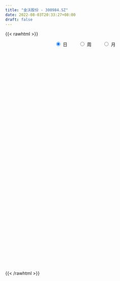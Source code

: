 ```yaml
---
title: "金沃股份 - 300984.SZ"
date: 2022-08-03T20:33:27+08:00
draft: false
---
```

{{< rawhtml >}}
    <div style="text-align: center">
        <label style="padding: 1rem;"><input style="margin-right: .5rem" type="radio" name="period" value="D" checked onclick="period_change(this)">日</label>
        <label style="padding: 1rem;"><input style="margin-right: .5rem" type="radio" name="period" value="W" onclick="period_change(this)">周</label>
        <label style="padding: 1rem;"><input style="margin-right: .5rem" type="radio" name="period" value="M" onclick="period_change(this)">月</label>
    </div>
    <div id="chart" style="height: 700px;"></div> 
    <script type="text/javascript">
        const D_v = [56032.88,40506.77,33174.44,29920.49,22555.66,25886.92,13602.55,14590.42,12374.98,13809.0,14104.15,7606.95,15409.7,16077.86,11772.3,7381.0,6799.0,6695.2,5791.0,10955.99,6165.0,4615.0,6058.15,5178.36,7016.0,8152.0,9003.53,6010.0,5819.71,5026.77,5203.0,5133.42,5761.95,6483.0,7639.0,5693.5,3922.42,5964.05,8049.92,6012.58,6259.28,11546.82,10080.0,9630.0,8525.42,7001.0,24503.15,11844.0,6864.45,6509.0,5417.0,6645.45,5319.0,5376.0,4644.0,5596.0,4913.0,7207.21,5532.21,5109.0,3554.46,3631.0,4784.0,3624.0,3905.0,4020.79,2176.0,2288.0,3272.0,4092.21,1780.21,3439.0,1547.0,1970.0,1514.0,2138.0,3689.0,2200.0,1880.0,1957.21,1941.0,1833.34,2840.0,2154.0,2136.42,8156.68,4554.7,3440.0,1989.0,2582.0,3221.75,1457.0,2466.0,34703.41,41714.79,49989.24,34148.23,22806.22,29065.87,21116.94,19831.06,11862.0,20436.0,14555.0,9152.0,6871.0,15762.0,18203.91,16148.95,32239.73,26629.15,11502.28,10185.0,7466.0,12692.0,7590.0,5219.0,4584.0,13271.16,7174.0,15952.0,16385.0,12299.06,12817.08,13611.23,9177.0,11716.0,8576.0,9451.23,13111.0,13235.0,7633.0,13714.06,8209.0,19585.82,19195.01,16186.41,11428.18,6902.0,9255.0,8453.95,5052.0,5021.29,5760.98,5971.61,8153.61,4727.0,5260.87,2166.0,4217.0,6094.0,3781.0,3711.06,3080.0,4258.0,3283.66,4318.0,4266.0,3729.0,3844.0,2856.0,3616.0,2027.0,2214.03,3291.98,3366.61,5531.0,2836.0,2903.52,4737.73,3151.0,2965.0,2990.0,2323.0,3051.0,3563.23,1564.0,1402.0,3784.87,3099.66,3776.87,3636.95,2312.0,2161.0,2063.36,1975.5,2234.0,2628.0,2950.0,3672.0,2938.87,4131.74,3757.0,3928.0,4159.0,16386.23,10417.23,6415.0,5057.0,4018.0,3994.0,3275.0,3357.0,3108.0,3341.0,2364.0,3767.0,3153.0,4884.0,4909.33,6450.75,7589.42,6612.0,8307.85,7767.85,10458.85,7590.66,7080.0,11144.4,10832.4,14293.15,16512.95,12679.4,10824.0,9845.6,10058.82,5718.6,6235.4,5935.79,16746.65,15200.99,10630.66,10045.97,7065.2,8029.12,8249.0,6513.63,7779.8,5837.0,9027.59,6304.4,18206.89,26911.19,17267.2,9999.49,9355.4,22524.16,11022.76,17440.95,15348.55,10391.31,10142.09,10594.44,8324.78,7932.47,4645.8,5223.86,6329.82,5704.86,5367.86,7726.0,8910.6,6743.69,5380.4,17664.8,11891.6,9124.6,5763.6,7080.8,10122.6,8439.97,22535.97,15386.89,14234.11,14229.97]
const D_histogram = [0.0,-0.2986666667,-0.394222982,-0.6233237648,-0.7606002441,-0.9156325233,-0.9477735662,-0.9839212016,-0.9246306516,-0.8339635795,-0.8388015457,-0.7794430692,-0.586094348,-0.4018022854,-0.3308492456,-0.2234957544,-0.1163143667,-0.0394832605,-0.0028435151,0.0373233074,0.0130543145,0.0077147423,0.0387528021,0.0774745558,0.0677517303,-0.0134614336,0.0160525161,-0.0148891857,-0.0846200746,-0.0459033189,0.0033399786,0.093606326,0.1682637992,0.2690458852,0.3854114121,0.3986285121,0.4362138419,0.4892990845,0.5730902333,0.6008673366,0.5894339483,0.6586174233,0.6334414683,0.6555743731,0.6185512784,0.4786109873,0.5344035433,0.5057947333,0.4546259967,0.3290601665,0.2322573064,0.0852755865,-0.0365070051,-0.0919938317,-0.1060002567,-0.1032425597,-0.0515960901,-0.0082729485,-0.03176935,-0.0843556381,-0.1203171481,-0.1481664167,-0.1576463042,-0.1356110612,-0.1508283279,-0.1748515541,-0.1976309126,-0.1682082888,-0.1889120853,-0.2459000213,-0.2582646315,-0.3077937652,-0.2924414863,-0.2206066373,-0.1523703938,-0.1042975229,-0.0054128137,0.0531398614,0.0813081245,0.0957900252,0.1160323284,0.1162233619,0.1425005121,0.1400296443,0.1289230964,0.1975697462,0.1609074198,0.0566037432,0.0205416838,0.0131413461,-0.0225232882,-0.0254810773,0.0082286953,0.3113858205,0.5549509737,1.0796221284,1.1621214126,1.1379155813,1.06273519,0.9960525989,0.8121154028,0.6850065228,0.5552225081,0.4076017933,0.2843288439,0.1629854318,0.1452056342,0.154009822,0.0050797418,0.1760662164,0.2580459614,0.256378001,0.1200977697,0.0148055112,-0.1772591487,-0.2977287408,-0.3363358303,-0.3399879636,-0.1880239144,-0.0826301195,0.1235312033,0.3555975486,0.5251926863,0.5983195323,0.6453517523,0.6369922573,0.7511684989,0.8036241835,0.7885624705,0.6491259942,0.3539626874,0.1826282465,0.186817457,0.2257094249,0.7452008996,0.6524789488,0.8960793545,0.6572860493,0.4883655406,0.5330788215,0.5753939438,0.5437532018,0.3934255567,0.3696966851,0.0887615004,-0.2086728032,-0.467833821,-0.5722058,-0.6895698086,-0.8864867884,-1.0194527478,-1.2983236634,-1.2311467346,-1.2375214078,-1.2913093042,-1.2669438228,-1.4364046281,-1.5786249223,-1.7195213823,-1.6485336385,-1.4593829967,-1.26912987,-1.1184516919,-1.0017570063,-0.8821168646,-0.606623973,-0.3447839733,-0.1223105406,0.0519796798,0.4925011525,0.6589464983,0.7761197658,0.8008920613,0.690596728,0.538142074,0.3602845749,0.1475658919,-0.0130088863,0.01368882,-0.1633919417,-0.1279663312,-0.2468143853,-0.2736850906,-0.3755290556,-0.4198908694,-0.5034371753,-0.6315435565,-0.6690198076,-0.7604350688,-0.9206144135,-0.9008858006,-0.7080248436,-0.4808764393,-0.289635702,-0.1449442744,-0.4112933453,-0.901867636,-0.9551014345,-0.9928181638,-0.9527514242,-0.9110854359,-0.7025987955,-0.4480196528,-0.1494333592,-0.0702341535,-0.0725455958,-0.2194717832,-0.4469228271,-0.4993904835,-0.6316608108,-0.4781917788,-0.3114880396,-0.0596404906,0.1546496671,0.3918877316,0.5484928869,0.7625237712,0.8700403337,-0.1389658611,-0.7083997479,-0.9274569651,-0.9911652202,-0.961477647,-0.8426219457,-0.7921647034,-0.6233209725,-0.4464175276,-0.2484677929,-0.0796842038,0.2019129957,0.4254021481,0.6016995839,0.7352522615,0.7822823811,0.8244402988,0.754794392,0.7286835503,0.7442456629,0.7195978339,0.6923735225,0.6767851153,0.7896562452,0.9344833419,0.949219007,0.8922434856,0.8653024195,0.858540994,0.8296402475,0.8732791334,0.7334682765,0.6100528662,0.4681696481,0.4416972501,0.3437152073,0.2773792488,0.2158547342,0.1562501196,0.077642949,-0.0561559731,-0.0706254375,0.0091250958,0.0001397019,0.029180848,0.0389859173,0.130581474,0.1279436512,0.1471372744,0.1250660704,0.1424586706,0.1852645077,0.2158055959,0.3118713414,0.3660405565,0.2900821855,0.2182078584]
const D_fast = [0.0,-0.3733333333,-0.5674453941,-0.9523771182,-1.2798036584,-1.6637440685,-1.932828503,-2.2149564388,-2.3868235516,-2.5046473744,-2.7191857271,-2.8546880179,-2.8078628837,-2.7240213924,-2.735780664,-2.6843011114,-2.6061983154,-2.5392380243,-2.5033091577,-2.4538115084,-2.4748169226,-2.4782278093,-2.4375015489,-2.3794111562,-2.3721960491,-2.4567745715,-2.4232474928,-2.457911491,-2.5487973985,-2.5215564726,-2.4714781804,-2.3578102515,-2.2410868285,-2.0730432712,-1.8603248912,-1.7474506632,-1.600811873,-1.4254018593,-1.1983381522,-1.0203442147,-0.8844191159,-0.650581285,-0.517396873,-0.331370375,-0.21375565,-0.2340431943,-0.0446497524,0.0531901209,0.1156778835,0.0723770948,0.0336385613,-0.0920242619,-0.2229336048,-0.3014188893,-0.3419253784,-0.3649783215,-0.3262308743,-0.2849759698,-0.3164147088,-0.3900899065,-0.4561307035,-0.5210215763,-0.5699130399,-0.5817805622,-0.6347049109,-0.7024410255,-0.7746281122,-0.7872575606,-0.8551893784,-0.9736523197,-1.0505830878,-1.1770606629,-1.2348187555,-1.2181355658,-1.1879919208,-1.1659934306,-1.0684619248,-0.9966242843,-0.9481289901,-0.9096995831,-0.8604491978,-0.8312023238,-0.7693000456,-0.7367635024,-0.7156392762,-0.5976001898,-0.5940356613,-0.6841884021,-0.7151150405,-0.7192300417,-0.760525498,-0.7698535564,-0.73408661,-0.3530830297,0.0292198669,0.8237965537,1.196826191,1.457099255,1.6476026613,1.8299332199,1.8490248744,1.8931676251,1.9021892375,1.856468971,1.8042782326,1.7236811785,1.7422027894,1.7895094327,1.641849288,1.8568523166,2.003343552,2.0657700919,1.959514303,1.8579234223,1.6215439753,1.426642198,1.3039511508,1.2153020267,1.3202600972,1.4049963622,1.6420404859,1.9630062183,2.2638995276,2.4866062567,2.6949764148,2.8458649841,3.1478333505,3.4011950809,3.5832739855,3.6061190078,3.3994463728,3.2737689935,3.3246625683,3.4199818924,4.125773592,4.1961713785,4.6637916228,4.5893198299,4.5424907063,4.7204736926,4.9066373008,5.0109348593,4.9589636034,5.0276589031,4.7689140934,4.419311589,4.0431921159,3.795768687,3.5060122263,3.0874735493,2.699644403,2.0961925716,1.8555828167,1.5398277916,1.1632125691,0.8708420948,0.3422801324,-0.1945963923,-0.7653731978,-1.1065188637,-1.282213971,-1.4092433118,-1.5381780568,-1.6719226227,-1.7728116971,-1.6489747988,-1.4733307924,-1.2814349949,-1.0941498545,-0.5305030937,-0.1993211234,0.1118820856,0.3368773965,0.3992312452,0.3813121096,0.2935257543,0.1176985443,-0.0461284556,-0.0160085443,-0.2339372913,-0.2305032636,-0.4110549141,-0.506346892,-0.7020731209,-0.8514076521,-1.0608132518,-1.3468055222,-1.5515367252,-1.8330607535,-2.2233937015,-2.4288865389,-2.4130317928,-2.3061024983,-2.1872706865,-2.0788153275,-2.4479877348,-3.1640289344,-3.4560380915,-3.7419593618,-3.9400804782,-4.1261858489,-4.0933489074,-3.9507746779,-3.6895467241,-3.6279060568,-3.648353898,-3.8501480312,-4.1893297819,-4.3666450592,-4.6568305891,-4.6229095019,-4.5340777725,-4.2971403461,-4.0441877717,-3.7089777743,-3.4152493972,-3.0105875702,-2.6855609243,-3.7293085843,-4.4758424082,-4.9267638666,-5.2382634268,-5.4489452654,-5.5407450504,-5.688328984,-5.6753154962,-5.6100164332,-5.4741836467,-5.3253211086,-4.9932456601,-4.6634059707,-4.3366836389,-4.0193178959,-3.776717181,-3.5284491887,-3.4093964974,-3.2533364515,-3.0517129233,-2.8964612938,-2.7505922245,-2.5969843529,-2.2866991618,-1.9082512295,-1.6562108127,-1.4901254627,-1.3007409239,-1.092867101,-0.9143577855,-0.6523991163,-0.6088429041,-0.5797450979,-0.6045859039,-0.5206339894,-0.5326872304,-0.5296783766,-0.5372392077,-0.5577812924,-0.6169777258,-0.7648156411,-0.7969414649,-0.7149096577,-0.7238601261,-0.6875237679,-0.6679722193,-0.5437312941,-0.5143832041,-0.4584052623,-0.4492099488,-0.3962026809,-0.3070807168,-0.2225882297,-0.0485546489,0.0971247053,0.0936868808,0.0763645182]
const D_slow = [0.0,-0.0746666667,-0.1732224122,-0.3290533534,-0.5192034144,-0.7481115452,-0.9850549368,-1.2310352372,-1.4621929001,-1.6706837949,-1.8803841814,-2.0752449487,-2.2217685357,-2.322219107,-2.4049314184,-2.460805357,-2.4898839487,-2.4997547638,-2.5004656426,-2.4911348157,-2.4878712371,-2.4859425515,-2.476254351,-2.4568857121,-2.4399477795,-2.4433131379,-2.4393000089,-2.4430223053,-2.4641773239,-2.4756531537,-2.474818159,-2.4514165775,-2.4093506277,-2.3420891564,-2.2457363034,-2.1460791753,-2.0370257149,-1.9147009438,-1.7714283854,-1.6212115513,-1.4738530642,-1.3091987084,-1.1508383413,-0.986944748,-0.8323069284,-0.7126541816,-0.5790532958,-0.4526046124,-0.3389481132,-0.2566830716,-0.198618745,-0.1772998484,-0.1864265997,-0.2094250576,-0.2359251218,-0.2617357617,-0.2746347842,-0.2767030214,-0.2846453588,-0.3057342684,-0.3358135554,-0.3728551596,-0.4122667357,-0.446169501,-0.4838765829,-0.5275894715,-0.5769971996,-0.6190492718,-0.6662772931,-0.7277522985,-0.7923184563,-0.8692668976,-0.9423772692,-0.9975289285,-1.035621527,-1.0616959077,-1.0630491111,-1.0497641457,-1.0294371146,-1.0054896083,-0.9764815262,-0.9474256857,-0.9118005577,-0.8767931466,-0.8445623725,-0.795169936,-0.7549430811,-0.7407921453,-0.7356567243,-0.7323713878,-0.7380022098,-0.7443724792,-0.7423153053,-0.6644688502,-0.5257311068,-0.2558255747,0.0347047784,0.3191836738,0.5848674713,0.833880621,1.0369094717,1.2081611024,1.3469667294,1.4488671777,1.5199493887,1.5606957467,1.5969971552,1.6354996107,1.6367695462,1.6807861003,1.7452975906,1.8093920909,1.8394165333,1.8431179111,1.7988031239,1.7243709387,1.6402869812,1.5552899903,1.5082840117,1.4876264818,1.5185092826,1.6074086698,1.7387068413,1.8882867244,2.0496246625,2.2088727268,2.3966648515,2.5975708974,2.794711515,2.9569930136,3.0454836854,3.0911407471,3.1378451113,3.1942724675,3.3805726924,3.5436924296,3.7677122683,3.9320337806,4.0541251657,4.1873948711,4.331243357,4.4671816575,4.5655380467,4.6579622179,4.680152593,4.6279843922,4.511025937,4.367974487,4.1955820348,3.9739603377,3.7190971508,3.3945162349,3.0867295513,2.7773491994,2.4545218733,2.1377859176,1.7786847606,1.38402853,0.9541481844,0.5420147748,0.1771690256,-0.1401134419,-0.4197263648,-0.6701656164,-0.8906948325,-1.0423508258,-1.1285468191,-1.1591244543,-1.1461295343,-1.0230042462,-0.8582676216,-0.6642376802,-0.4640146649,-0.2913654829,-0.1568299644,-0.0667588206,-0.0298673476,-0.0331195692,-0.0296973642,-0.0705453497,-0.1025369324,-0.1642405288,-0.2326618014,-0.3265440653,-0.4315167827,-0.5573760765,-0.7152619656,-0.8825169175,-1.0726256847,-1.3027792881,-1.5280007382,-1.7050069492,-1.825226059,-1.8976349845,-1.9338710531,-2.0366943894,-2.2621612984,-2.500936657,-2.749141198,-2.987329054,-3.215100413,-3.3907501119,-3.5027550251,-3.5401133649,-3.5576719033,-3.5758083022,-3.630676248,-3.7424069548,-3.8672545757,-4.0251697784,-4.1447177231,-4.222589733,-4.2374998556,-4.1988374388,-4.1008655059,-3.9637422842,-3.7731113414,-3.555601258,-3.5903427232,-3.7674426602,-3.9993069015,-4.2470982066,-4.4874676183,-4.6981231047,-4.8961642806,-5.0519945237,-5.1635989056,-5.2257158538,-5.2456369048,-5.1951586558,-5.0888081188,-4.9383832228,-4.7545701574,-4.5589995622,-4.3528894875,-4.1641908895,-3.9820200019,-3.7959585862,-3.6160591277,-3.4429657471,-3.2737694682,-3.0763554069,-2.8427345715,-2.6054298197,-2.3823689483,-2.1660433434,-1.9514080949,-1.7439980331,-1.5256782497,-1.3423111806,-1.189797964,-1.072755552,-0.9623312395,-0.8764024377,-0.8070576255,-0.7530939419,-0.714031412,-0.6946206748,-0.708659668,-0.7263160274,-0.7240347535,-0.723999828,-0.716704616,-0.7069581366,-0.6743127681,-0.6423268553,-0.6055425367,-0.5742760191,-0.5386613515,-0.4923452246,-0.4383938256,-0.3604259902,-0.2689158511,-0.1963953047,-0.1418433401]
const D_data = [['2021-06-18', 56.0, 56.73, 56.0, 65.0],['2021-06-21', 54.0, 52.05, 50.5, 55.68],['2021-06-22', 52.07, 53.23, 51.0, 54.5],['2021-06-23', 51.97, 50.23, 50.1, 52.35],['2021-06-24', 50.0, 49.77, 49.51, 51.36],['2021-06-25', 49.01, 47.99, 47.41, 49.76],['2021-06-28', 48.0, 48.15, 47.62, 48.36],['2021-06-29', 48.15, 46.98, 46.9, 48.47],['2021-06-30', 47.0, 47.28, 46.31, 47.42],['2021-07-01', 47.13, 47.15, 46.7, 47.95],['2021-07-02', 47.09, 45.26, 45.18, 47.09],['2021-07-05', 45.37, 45.28, 44.81, 45.52],['2021-07-06', 45.3, 46.79, 45.19, 47.56],['2021-07-07', 46.85, 46.98, 46.0, 47.98],['2021-07-08', 46.48, 45.62, 45.6, 46.55],['2021-07-09', 45.37, 45.99, 45.02, 46.08],['2021-07-12', 45.73, 46.08, 45.72, 46.26],['2021-07-13', 46.08, 45.78, 45.04, 46.08],['2021-07-14', 45.58, 45.21, 45.2, 45.96],['2021-07-15', 45.1, 45.12, 43.82, 45.38],['2021-07-16', 45.0, 44.02, 43.95, 45.05],['2021-07-19', 43.8, 43.83, 43.21, 44.22],['2021-07-20', 44.0, 44.02, 43.83, 44.8],['2021-07-21', 43.89, 44.0, 43.85, 44.29],['2021-07-22', 44.0, 43.18, 43.15, 44.17],['2021-07-23', 43.08, 41.71, 41.58, 43.3],['2021-07-26', 41.7, 42.61, 40.9, 42.62],['2021-07-27', 42.16, 41.5, 41.5, 42.75],['2021-07-28', 41.6, 40.35, 39.53, 41.6],['2021-07-29', 41.06, 41.22, 40.41, 41.37],['2021-07-30', 41.15, 41.22, 40.37, 41.6],['2021-08-02', 41.59, 41.8, 40.97, 41.96],['2021-08-03', 41.85, 41.81, 41.6, 42.59],['2021-08-04', 41.77, 42.45, 41.4, 42.8],['2021-08-05', 42.49, 43.17, 42.01, 43.42],['2021-08-06', 42.82, 42.23, 42.04, 43.16],['2021-08-09', 42.37, 42.71, 42.01, 42.85],['2021-08-10', 42.32, 43.24, 42.32, 43.41],['2021-08-11', 43.3, 44.16, 43.26, 44.5],['2021-08-12', 44.4, 43.99, 43.5, 44.42],['2021-08-13', 43.8, 43.8, 43.2, 44.3],['2021-08-16', 43.59, 45.27, 43.5, 45.28],['2021-08-17', 45.0, 44.55, 44.3, 45.33],['2021-08-18', 44.46, 45.5, 44.1, 45.5],['2021-08-19', 45.67, 45.1, 44.49, 45.69],['2021-08-20', 44.88, 43.66, 43.56, 44.9],['2021-08-23', 43.3, 46.2, 43.3, 46.2],['2021-08-24', 45.85, 45.56, 45.18, 46.43],['2021-08-25', 45.56, 45.39, 44.83, 45.61],['2021-08-26', 45.34, 44.25, 44.21, 45.34],['2021-08-27', 44.19, 44.2, 44.06, 44.78],['2021-08-30', 44.1, 43.01, 42.9, 44.4],['2021-08-31', 43.0, 42.59, 42.33, 43.43],['2021-09-01', 42.75, 42.86, 41.83, 43.09],['2021-09-02', 42.96, 43.08, 42.61, 43.35],['2021-09-03', 43.11, 43.14, 43.02, 43.89],['2021-09-06', 43.15, 43.8, 43.06, 43.85],['2021-09-07', 44.74, 43.89, 43.66, 44.74],['2021-09-08', 43.49, 43.05, 42.75, 43.49],['2021-09-09', 43.06, 42.39, 42.37, 43.08],['2021-09-10', 42.5, 42.23, 42.12, 42.68],['2021-09-13', 42.3, 42.0, 41.77, 42.36],['2021-09-14', 41.98, 41.95, 41.72, 42.65],['2021-09-15', 42.15, 42.2, 42.09, 42.39],['2021-09-16', 42.21, 41.57, 41.57, 42.41],['2021-09-17', 41.58, 41.15, 40.44, 41.78],['2021-09-22', 40.5, 40.81, 40.31, 41.48],['2021-09-23', 40.81, 41.25, 40.81, 41.3],['2021-09-24', 41.33, 40.41, 40.41, 41.33],['2021-09-27', 40.39, 39.47, 39.05, 40.55],['2021-09-28', 39.47, 39.53, 39.26, 39.7],['2021-09-29', 39.4, 38.55, 38.55, 39.85],['2021-09-30', 38.6, 38.9, 38.6, 39.19],['2021-10-08', 38.95, 39.5, 38.95, 39.78],['2021-10-11', 39.4, 39.54, 39.4, 39.6],['2021-10-12', 39.54, 39.35, 38.8, 39.54],['2021-10-13', 39.35, 40.19, 39.05, 40.31],['2021-10-14', 40.18, 39.98, 39.9, 40.3],['2021-10-15', 40.0, 39.74, 39.73, 40.18],['2021-10-18', 39.58, 39.61, 39.56, 39.95],['2021-10-19', 39.84, 39.72, 39.61, 39.89],['2021-10-20', 39.71, 39.48, 39.18, 39.72],['2021-10-21', 39.54, 39.85, 39.2, 40.3],['2021-10-22', 39.9, 39.54, 39.52, 40.17],['2021-10-25', 39.35, 39.38, 38.98, 39.5],['2021-10-26', 39.38, 40.55, 38.7, 41.44],['2021-10-27', 40.0, 39.35, 39.05, 40.54],['2021-10-28', 38.98, 38.1, 37.88, 39.2],['2021-10-29', 38.09, 38.5, 38.0, 38.8],['2021-11-01', 38.51, 38.65, 38.02, 38.79],['2021-11-02', 38.6, 38.07, 37.89, 38.9],['2021-11-03', 38.06, 38.25, 38.06, 38.4],['2021-11-04', 38.13, 38.68, 38.13, 39.1],['2021-11-05', 38.7, 43.0, 38.5, 45.46],['2021-11-08', 46.42, 44.0, 42.96, 46.65],['2021-11-09', 44.01, 50.21, 43.21, 50.98],['2021-11-10', 48.21, 47.2, 46.28, 49.0],['2021-11-11', 46.61, 46.97, 46.05, 47.72],['2021-11-12', 46.16, 47.01, 44.68, 48.18],['2021-11-15', 47.18, 47.66, 46.62, 48.0],['2021-11-16', 47.24, 46.37, 45.19, 47.78],['2021-11-17', 46.01, 47.0, 45.75, 47.5],['2021-11-18', 47.11, 46.95, 45.7, 49.58],['2021-11-19', 46.77, 46.56, 45.78, 47.76],['2021-11-22', 46.31, 46.62, 45.86, 47.45],['2021-11-23', 46.21, 46.38, 46.0, 46.85],['2021-11-24', 46.49, 47.65, 45.66, 47.96],['2021-11-25', 47.66, 48.31, 47.01, 49.39],['2021-11-26', 48.5, 46.25, 45.79, 48.5],['2021-11-29', 45.5, 50.63, 45.2, 52.55],['2021-11-30', 50.0, 50.62, 49.5, 53.25],['2021-12-01', 50.97, 50.25, 49.51, 51.3],['2021-12-02', 49.73, 48.6, 48.21, 50.14],['2021-12-03', 48.6, 48.65, 48.04, 49.62],['2021-12-06', 48.6, 46.95, 46.1, 49.06],['2021-12-07', 47.5, 47.06, 46.04, 47.88],['2021-12-08', 47.26, 47.64, 46.81, 48.48],['2021-12-09', 47.6, 47.92, 47.38, 48.48],['2021-12-10', 47.82, 50.28, 47.21, 51.2],['2021-12-13', 50.02, 50.5, 48.76, 50.71],['2021-12-14', 50.42, 52.84, 49.92, 53.1],['2021-12-15', 52.5, 54.77, 51.8, 56.48],['2021-12-16', 54.5, 55.67, 54.03, 56.3],['2021-12-17', 56.76, 55.83, 53.63, 56.98],['2021-12-20', 55.55, 56.61, 55.55, 59.49],['2021-12-21', 56.69, 56.84, 55.44, 57.79],['2021-12-22', 56.56, 59.55, 56.11, 60.49],['2021-12-23', 59.58, 60.21, 59.07, 61.3],['2021-12-24', 62.01, 60.49, 58.93, 62.01],['2021-12-27', 60.15, 59.5, 57.99, 61.8],['2021-12-28', 60.6, 57.2, 56.58, 60.6],['2021-12-29', 57.2, 58.14, 56.28, 58.7],['2021-12-30', 57.02, 60.48, 57.02, 65.0],['2021-12-31', 60.57, 61.65, 59.3, 62.86],['2022-01-04', 60.5, 70.05, 60.5, 72.02],['2022-01-05', 69.81, 64.59, 64.38, 72.62],['2022-01-06', 64.24, 70.36, 62.52, 70.54],['2022-01-07', 70.29, 65.5, 64.75, 70.3],['2022-01-10', 65.48, 66.3, 64.0, 68.47],['2022-01-11', 69.0, 69.64, 67.0, 72.49],['2022-01-12', 72.9, 70.9, 66.78, 72.9],['2022-01-13', 71.18, 71.08, 68.8, 72.38],['2022-01-14', 69.16, 70.12, 69.16, 71.87],['2022-01-17', 70.12, 72.2, 68.2, 74.48],['2022-01-18', 71.78, 69.0, 68.82, 72.72],['2022-01-19', 67.66, 67.84, 66.32, 70.88],['2022-01-20', 68.38, 67.19, 65.5, 68.41],['2022-01-21', 66.5, 68.36, 66.2, 69.6],['2022-01-24', 68.0, 67.7, 67.05, 69.34],['2022-01-25', 67.11, 65.8, 64.24, 67.48],['2022-01-26', 66.79, 65.49, 61.12, 66.79],['2022-01-27', 65.29, 62.12, 62.12, 65.84],['2022-01-28', 62.38, 65.33, 62.38, 66.78],['2022-02-07', 67.94, 64.0, 63.54, 67.94],['2022-02-08', 63.95, 62.6, 61.3, 64.48],['2022-02-09', 61.75, 62.8, 60.5, 63.28],['2022-02-10', 62.38, 59.17, 58.0, 62.96],['2022-02-11', 58.52, 57.68, 56.12, 58.97],['2022-02-14', 57.58, 55.77, 55.1, 58.27],['2022-02-15', 55.78, 56.99, 54.51, 57.42],['2022-02-16', 57.83, 57.98, 56.38, 58.1],['2022-02-17', 58.15, 57.93, 57.25, 59.33],['2022-02-18', 57.77, 57.36, 56.48, 58.0],['2022-02-21', 58.25, 56.73, 55.89, 58.25],['2022-02-22', 56.55, 56.54, 55.21, 57.64],['2022-02-23', 56.22, 58.83, 56.15, 59.49],['2022-02-24', 58.41, 59.58, 57.8, 62.78],['2022-02-25', 61.9, 60.05, 58.87, 61.98],['2022-02-28', 59.76, 60.33, 58.58, 62.01],['2022-03-01', 61.5, 65.4, 59.88, 65.75],['2022-03-02', 65.06, 63.94, 63.02, 65.99],['2022-03-03', 63.94, 64.56, 62.7, 65.3],['2022-03-04', 64.37, 64.34, 62.22, 65.3],['2022-03-07', 63.99, 62.96, 62.3, 64.36],['2022-03-08', 62.0, 62.18, 59.93, 64.49],['2022-03-09', 61.9, 61.31, 57.06, 63.99],['2022-03-10', 61.59, 60.01, 60.01, 62.8],['2022-03-11', 59.0, 59.7, 57.63, 60.19],['2022-03-14', 63.28, 61.68, 60.28, 63.83],['2022-03-15', 62.8, 58.65, 58.4, 62.8],['2022-03-16', 59.5, 60.8, 56.88, 61.43],['2022-03-17', 61.81, 58.47, 58.0, 61.99],['2022-03-18', 57.72, 58.99, 56.66, 59.28],['2022-03-21', 58.93, 57.4, 57.11, 59.33],['2022-03-22', 56.41, 57.35, 56.13, 58.5],['2022-03-23', 57.0, 56.07, 55.59, 57.92],['2022-03-24', 56.2, 54.39, 54.1, 56.2],['2022-03-25', 54.14, 54.44, 54.14, 56.77],['2022-03-28', 53.2, 52.7, 52.2, 54.45],['2022-03-29', 52.25, 50.31, 49.7, 53.98],['2022-03-30', 50.2, 51.25, 50.17, 51.49],['2022-03-31', 51.34, 53.12, 51.08, 54.25],['2022-04-01', 52.96, 53.96, 52.6, 54.96],['2022-04-06', 54.79, 54.07, 52.15, 54.79],['2022-04-07', 54.07, 53.95, 53.1, 55.0],['2022-04-08', 56.0, 47.96, 46.7, 57.6],['2022-04-11', 46.01, 42.26, 42.03, 46.98],['2022-04-12', 42.01, 45.18, 42.01, 45.83],['2022-04-13', 45.16, 43.97, 43.34, 46.88],['2022-04-14', 43.28, 43.76, 43.28, 45.54],['2022-04-15', 43.36, 42.81, 42.56, 44.54],['2022-04-18', 43.2, 44.46, 42.51, 45.28],['2022-04-19', 44.37, 45.34, 44.31, 46.18],['2022-04-20', 44.96, 46.65, 44.96, 46.96],['2022-04-21', 47.0, 44.33, 44.26, 47.45],['2022-04-22', 44.53, 42.95, 42.8, 44.67],['2022-04-25', 43.0, 40.1, 39.04, 43.9],['2022-04-26', 39.9, 37.28, 37.16, 40.49],['2022-04-27', 36.22, 37.79, 35.17, 38.32],['2022-04-28', 36.32, 35.27, 35.0, 37.66],['2022-04-29', 35.66, 37.88, 35.66, 38.37],['2022-05-05', 37.48, 38.0, 37.25, 38.87],['2022-05-06', 37.0, 39.45, 37.0, 39.45],['2022-05-09', 39.49, 39.68, 38.53, 40.4],['2022-05-10', 39.05, 40.82, 39.01, 41.3],['2022-05-11', 41.41, 40.68, 40.41, 42.5],['2022-05-12', 41.44, 42.38, 40.7, 42.46],['2022-05-13', 42.42, 42.05, 41.36, 43.77],['2022-05-16', 26.6, 25.39, 25.1, 26.6],['2022-05-17', 25.79, 25.75, 24.58, 25.94],['2022-05-18', 25.62, 26.79, 25.44, 27.27],['2022-05-19', 26.82, 26.61, 26.11, 27.8],['2022-05-20', 26.43, 26.28, 25.95, 27.66],['2022-05-23', 26.4, 26.42, 26.15, 26.98],['2022-05-24', 26.48, 24.68, 24.64, 26.77],['2022-05-25', 24.69, 25.48, 24.69, 25.5],['2022-05-26', 25.65, 25.36, 24.85, 25.83],['2022-05-27', 25.4, 25.62, 25.0, 25.9],['2022-05-30', 25.62, 25.37, 25.11, 26.0],['2022-05-31', 25.43, 27.31, 24.65, 27.5],['2022-06-01', 27.03, 27.47, 26.85, 28.5],['2022-06-02', 27.47, 27.66, 26.6, 27.76],['2022-06-06', 27.5, 27.81, 27.5, 28.32],['2022-06-07', 28.02, 27.16, 27.0, 28.03],['2022-06-08', 27.02, 27.35, 26.65, 27.88],['2022-06-09', 27.3, 25.9, 25.67, 27.3],['2022-06-10', 25.89, 26.2, 25.4, 26.35],['2022-06-13', 26.19, 26.73, 26.0, 27.29],['2022-06-14', 26.9, 26.26, 25.5, 26.9],['2022-06-15', 26.3, 26.15, 25.92, 26.75],['2022-06-16', 26.29, 26.25, 26.04, 26.7],['2022-06-17', 26.21, 28.26, 25.92, 29.5],['2022-06-20', 28.49, 29.63, 27.83, 30.98],['2022-06-21', 30.52, 28.8, 28.34, 30.65],['2022-06-22', 28.87, 28.17, 27.91, 29.7],['2022-06-23', 28.2, 28.7, 27.93, 28.86],['2022-06-24', 28.88, 29.26, 28.4, 29.84],['2022-06-27', 29.33, 29.3, 28.86, 30.14],['2022-06-28', 29.12, 30.7, 28.24, 30.96],['2022-06-29', 30.0, 28.58, 28.5, 30.39],['2022-06-30', 28.58, 28.43, 27.9, 29.15],['2022-07-01', 28.39, 27.75, 27.61, 28.7],['2022-07-04', 27.75, 28.96, 27.0, 29.0],['2022-07-05', 28.8, 27.91, 27.6, 29.02],['2022-07-06', 27.79, 27.99, 27.31, 28.82],['2022-07-07', 28.01, 27.79, 27.63, 28.44],['2022-07-08', 27.8, 27.53, 27.45, 28.42],['2022-07-11', 27.4, 26.91, 26.5, 27.66],['2022-07-12', 26.9, 25.55, 25.55, 26.9],['2022-07-13', 25.6, 26.49, 25.6, 26.85],['2022-07-14', 26.7, 27.72, 26.4, 28.05],['2022-07-15', 27.43, 26.7, 26.7, 28.02],['2022-07-18', 26.47, 27.14, 26.43, 27.33],['2022-07-19', 27.1, 26.93, 26.56, 27.41],['2022-07-20', 26.95, 28.2, 26.55, 28.71],['2022-07-21', 27.89, 27.27, 27.2, 28.17],['2022-07-22', 27.44, 27.61, 27.11, 28.28],['2022-07-25', 27.49, 27.11, 26.83, 27.86],['2022-07-26', 27.0, 27.62, 26.26, 27.64],['2022-07-27', 27.58, 28.16, 27.58, 28.5],['2022-07-28', 28.43, 28.3, 28.07, 28.55],['2022-07-29', 28.16, 29.62, 27.88, 30.88],['2022-08-01', 30.2, 29.73, 29.06, 30.42],['2022-08-02', 29.52, 28.27, 28.08, 29.78],['2022-08-03', 28.78, 28.1, 27.8, 29.35]]
const W_v = [56032.88,152044.28,68481.1,58247.81,36406.19,31019.51,31063.01,30710.87,30208.25,46783.24,55137.6,27580.45,26315.88,19964.79,7736.0,10858.42,1970.0,11421.0,10725.55,20276.8,44430.16,177724.35,87801.0,66137.86,88022.16,43356.16,64627.14,52531.46,55902.06,66395.42,34684.24,29874.07,19969.06,19205.66,16072.0,17239.62,16747.25,11903.23,16610.35,11061.86,17449.61,24473.23,29901.23,15445.0,23164.08,14201.42,41205.21,65462.3,42682.42,48514.09,39902.92,47155.68,86057.44,64345.66,36721.35,34039.14,50805.09,53942.94,43850.97]
const W_histogram = [0.0,-0.5577663818,-1.0510754685,-1.2549191637,-1.4360932135,-1.6119857847,-1.6555252582,-1.5143261904,-1.2255491249,-0.9657461312,-0.6921256845,-0.5247191296,-0.4218925219,-0.3748211391,-0.342611312,-0.3697636331,-0.2972015923,-0.1882413198,-0.0898299503,-0.0565914125,0.2877344788,0.7770673039,1.0452381564,1.1672831737,1.3616269413,1.5388553192,1.9427233776,2.4062477857,2.6540187737,2.9191916034,3.2238569454,3.122799851,2.684575448,1.757037258,1.0352085829,0.6698858167,0.6477463276,0.2704999736,-0.0593577117,-0.5871459535,-0.9502495856,-1.5412052958,-2.1862376665,-2.4887722582,-2.8875941271,-2.8955293959,-2.5857168454,-3.2594241162,-3.5425519214,-3.3856481723,-3.1768115699,-2.7144932481,-2.1789928302,-1.7809110797,-1.403444948,-1.0944177251,-0.7309492676,-0.2805463047,-0.0239022771]
const W_fast = [0.0,-0.6972079772,-1.4532859311,-1.9708594172,-2.5110567704,-3.0899457877,-3.5473665757,-3.7847490555,-3.8023592713,-3.7839928104,-3.6834037848,-3.6471770123,-3.649823535,-3.6964574371,-3.749900438,-3.8694936673,-3.8712320246,-3.809332082,-3.7333782001,-3.7142875154,-3.2980280045,-2.6144283534,-2.0849479618,-1.6710821511,-1.1363316481,-0.5743894404,0.3151594624,1.3802458168,2.2915214984,3.2864922289,4.3971218072,5.0767646756,5.3096841346,4.8214052591,4.3583787297,4.1605274177,4.3003245104,3.9907031499,3.6460060367,2.9714313065,2.370765278,1.3945082439,0.2029164566,-0.7218111997,-1.8425316004,-2.5743492181,-2.9109658791,-4.3995291789,-5.5682949645,-6.2578032584,-6.8431695485,-7.0594745387,-7.0687223283,-7.1158683478,-7.0892634531,-7.0538406615,-6.8731095209,-6.4928431342,-6.2421746758]
const W_slow = [0.0,-0.1394415954,-0.4022104626,-0.7159402535,-1.0749635569,-1.477960003,-1.8918413176,-2.2704228652,-2.5768101464,-2.8182466792,-2.9912781003,-3.1224578827,-3.2279310132,-3.321636298,-3.407289126,-3.4997300342,-3.5740304323,-3.6210907622,-3.6435482498,-3.6576961029,-3.5857624833,-3.3914956573,-3.1301861182,-2.8383653248,-2.4979585894,-2.1132447596,-1.6275639152,-1.0260019688,-0.3624972754,0.3673006255,1.1732648618,1.9539648246,2.6251086866,3.0643680011,3.3231701468,3.490641601,3.6525781829,3.7202031763,3.7053637484,3.55857726,3.3210148636,2.9357135396,2.389154123,1.7669610585,1.0450625267,0.3211801777,-0.3252490336,-1.1401050627,-2.025743043,-2.8721550861,-3.6663579786,-4.3449812906,-4.8897294981,-5.3349572681,-5.6858185051,-5.9594229363,-6.1421602532,-6.2122968294,-6.2182723987]
const W_data = [['2021-06-18', 56.0, 56.73, 56.0, 65.0],['2021-06-25', 54.0, 47.99, 47.41, 55.68],['2021-07-02', 48.0, 45.26, 45.18, 48.47],['2021-07-09', 45.37, 45.99, 44.81, 47.98],['2021-07-16', 45.73, 44.02, 43.82, 46.26],['2021-07-23', 43.8, 41.71, 41.58, 44.8],['2021-07-30', 41.7, 41.22, 39.53, 42.75],['2021-08-06', 41.59, 42.23, 40.97, 43.42],['2021-08-13', 42.37, 43.8, 42.01, 44.5],['2021-08-20', 43.59, 43.66, 43.5, 45.69],['2021-08-27', 43.3, 44.2, 43.3, 46.43],['2021-09-03', 44.1, 43.14, 41.83, 44.4],['2021-09-10', 43.15, 42.23, 42.12, 44.74],['2021-09-17', 42.3, 41.15, 40.44, 42.65],['2021-09-24', 40.5, 40.41, 40.31, 41.48],['2021-09-30', 40.39, 38.9, 38.55, 40.55],['2021-10-08', 38.95, 39.5, 38.95, 39.78],['2021-10-15', 39.4, 39.74, 38.8, 40.31],['2021-10-22', 39.58, 39.54, 39.18, 40.3],['2021-10-29', 39.35, 38.5, 37.88, 41.44],['2021-11-05', 38.51, 43.0, 37.89, 45.46],['2021-11-12', 46.42, 47.01, 42.96, 50.98],['2021-11-19', 47.18, 46.56, 45.19, 49.58],['2021-11-26', 46.31, 46.25, 45.66, 49.39],['2021-12-03', 45.5, 48.65, 45.2, 53.25],['2021-12-10', 48.6, 50.28, 46.04, 51.2],['2021-12-17', 50.02, 55.83, 48.76, 56.98],['2021-12-24', 55.55, 60.49, 55.44, 62.01],['2021-12-31', 60.15, 61.65, 56.28, 65.0],['2022-01-07', 60.5, 65.5, 60.5, 72.62],['2022-01-14', 65.48, 70.12, 64.0, 72.9],['2022-01-21', 70.12, 68.36, 65.5, 74.48],['2022-01-28', 68.0, 65.33, 61.12, 69.34],['2022-02-11', 67.94, 57.68, 56.12, 67.94],['2022-02-18', 57.58, 57.36, 54.51, 59.33],['2022-02-25', 58.25, 60.05, 55.21, 62.78],['2022-03-04', 59.76, 64.34, 58.58, 65.99],['2022-03-11', 63.99, 59.7, 57.06, 64.49],['2022-03-18', 63.28, 58.99, 56.66, 63.83],['2022-03-25', 58.93, 54.44, 54.1, 59.33],['2022-04-01', 53.2, 53.96, 49.7, 54.96],['2022-04-08', 54.79, 47.96, 46.7, 57.6],['2022-04-15', 46.01, 42.81, 42.01, 46.98],['2022-04-22', 43.2, 42.95, 42.51, 47.45],['2022-04-29', 43.0, 37.88, 35.0, 43.9],['2022-05-06', 37.48, 39.45, 37.0, 39.45],['2022-05-13', 39.49, 42.05, 38.53, 43.77],['2022-05-20', 26.6, 26.28, 24.58, 27.8],['2022-05-27', 26.4, 25.62, 24.64, 26.98],['2022-06-02', 25.62, 27.66, 24.65, 28.5],['2022-06-10', 27.5, 26.2, 25.4, 28.32],['2022-06-17', 26.19, 28.26, 25.5, 29.5],['2022-06-24', 28.49, 29.26, 27.83, 30.98],['2022-07-01', 29.33, 27.75, 27.61, 30.96],['2022-07-08', 27.75, 27.53, 27.0, 29.02],['2022-07-15', 27.4, 26.7, 25.55, 28.05],['2022-07-22', 26.47, 27.61, 26.43, 28.71],['2022-07-29', 27.49, 29.62, 26.26, 30.88],['2022-08-05', 30.2, 28.1, 27.8, 30.42]]
const M_v = [248645.11,184649.67,174804.41,80491.09,44393.35,434962.25,245570.1,150922.79,55420.8,67111.78,96740.54,186233.79,253151.26,185650.61,43850.97]
const M_histogram = [0.0,-0.3867350427,-0.5205481384,-0.8105508984,-0.9714403668,-0.2417587734,0.9388541569,1.8690127649,2.0352338246,1.5682442996,0.2128208236,-1.3308588744,-2.162549898,-2.4949854711,-2.6643298704]
const M_fast = [0.0,-0.4834188034,-0.7473689337,-1.2400094183,-1.6437589784,-0.9745170784,0.4408093911,1.8382211905,2.5132507063,2.4383222562,1.1361039861,-0.7402904305,-2.1126189286,-3.0688008695,-3.9042277364]
const M_slow = [0.0,-0.0966837607,-0.2268207953,-0.4294585199,-0.6723186116,-0.7327583049,-0.4980447657,-0.0307915745,0.4780168817,0.8700779566,0.9232831625,0.5905684439,0.0499309694,-0.5738153984,-1.239897866]
const M_data = [['2021-06-30', 56.0, 47.28, 46.31, 65.0],['2021-07-30', 47.13, 41.22, 39.53, 47.98],['2021-08-31', 41.59, 42.59, 40.97, 46.43],['2021-09-30', 42.75, 38.9, 38.55, 44.74],['2021-10-29', 38.95, 38.5, 37.88, 41.44],['2021-11-30', 38.51, 50.62, 37.89, 53.25],['2021-12-31', 50.97, 61.65, 46.04, 65.0],['2022-01-28', 60.5, 65.33, 60.5, 74.48],['2022-02-28', 67.94, 60.33, 54.51, 67.94],['2022-03-31', 61.5, 53.12, 49.7, 65.99],['2022-04-29', 52.96, 37.88, 35.0, 57.6],['2022-05-31', 37.48, 27.31, 24.58, 43.77],['2022-06-30', 27.03, 28.43, 25.4, 30.98],['2022-07-29', 28.39, 29.62, 25.55, 30.88],['2022-08-31', 30.2, 28.1, 27.8, 30.42]]
        const D_a = [null,null,null,null,null,null,null,null,null,null,null,44.81,null,null,null,null,46.26,null,null,null,null,null,null,null,null,null,null,null,39.53,null,null,null,null,null,null,null,null,null,null,null,null,null,null,null,null,null,null,46.43,null,null,null,null,null,null,null,null,null,null,null,null,null,null,null,null,null,null,null,null,null,null,null,38.55,null,null,null,null,40.31,null,null,null,null,null,null,null,null,null,null,37.88,null,null,null,null,null,null,null,50.98,null,null,null,null,45.19,null,null,null,null,null,null,null,null,null,53.25,null,null,null,null,46.04,null,null,null,null,null,null,null,null,null,null,null,null,null,null,null,null,null,null,null,null,null,null,null,null,null,null,null,74.48,null,null,null,null,null,null,null,null,null,null,null,null,null,null,null,54.51,null,null,null,null,null,null,null,null,null,null,65.99,null,null,null,null,null,null,null,null,null,null,null,null,null,null,null,null,null,null,49.7,null,null,null,null,null,57.6,null,null,null,null,null,null,null,null,null,null,null,null,null,35.0,null,null,null,null,null,null,null,43.77,null,null,null,null,null,null,24.64,null,null,null,null,null,28.5,null,null,null,null,null,25.4,null,null,null,null,null,30.98,null,null,null,null,null,null,null,null,null,null,null,null,null,null,null,25.55,null,null,null,null,null,null,null,null,null,null,null,null,30.88,null,null,null]
const W_a = [null,null,null,null,null,null,39.53,null,null,null,null,null,null,null,null,null,null,null,null,null,null,null,null,null,null,null,null,null,null,null,null,74.48,null,null,null,null,null,null,null,null,null,null,null,null,null,null,null,24.58,null,null,null,null,30.98,null,null,null,null,null,null]
const M_a = [null,null,null,null,37.88,null,null,null,null,null,null,null,null,null,null]
        const D_b = [[{ coord: ['2021-07-05', 46.26] }, { coord: ['2021-08-24', 44.81] }],[{ coord: ['2021-09-29', 40.31] }, { coord: ['2021-11-09', 38.55] }],[{ coord: ['2021-11-09', 50.98] }, { coord: ['2021-12-07', 46.04] }],[{ coord: ['2022-01-17', 65.99] }, { coord: ['2022-04-08', 54.51] }],[{ coord: ['2022-05-24', 28.5] }, { coord: ['2022-07-12', 25.4] }]]
const W_b = []
const M_b = []
    </script>
{{< /rawhtml >}}